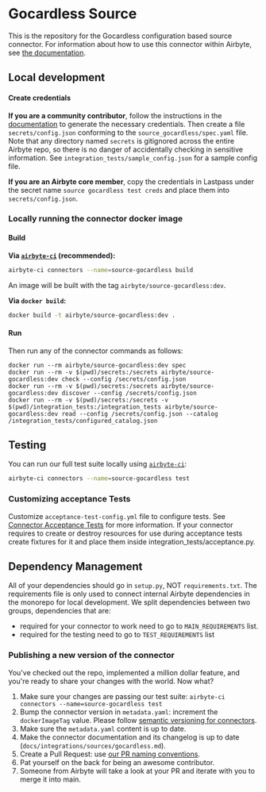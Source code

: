 # Gocardless Source

This is the repository for the Gocardless configuration based source connector.
For information about how to use this connector within Airbyte, see [the documentation](https://docs.airbyte.io/integrations/sources/gocardless).

## Local development

#### Create credentials

**If you are a community contributor**, follow the instructions in the [documentation](https://docs.airbyte.io/integrations/sources/gocardless)
to generate the necessary credentials. Then create a file `secrets/config.json` conforming to the `source_gocardless/spec.yaml` file.
Note that any directory named `secrets` is gitignored across the entire Airbyte repo, so there is no danger of accidentally checking in sensitive information.
See `integration_tests/sample_config.json` for a sample config file.

**If you are an Airbyte core member**, copy the credentials in Lastpass under the secret name `source gocardless test creds`
and place them into `secrets/config.json`.

### Locally running the connector docker image

#### Build

**Via [`airbyte-ci`](https://github.com/airbytehq/airbyte/blob/main/airbyte-ci/connectors/pipelines/README.md) (recommended):**

```bash
airbyte-ci connectors --name=source-gocardless build
```

An image will be built with the tag `airbyte/source-gocardless:dev`.

**Via `docker build`:**

```bash
docker build -t airbyte/source-gocardless:dev .
```

#### Run

Then run any of the connector commands as follows:

```
docker run --rm airbyte/source-gocardless:dev spec
docker run --rm -v $(pwd)/secrets:/secrets airbyte/source-gocardless:dev check --config /secrets/config.json
docker run --rm -v $(pwd)/secrets:/secrets airbyte/source-gocardless:dev discover --config /secrets/config.json
docker run --rm -v $(pwd)/secrets:/secrets -v $(pwd)/integration_tests:/integration_tests airbyte/source-gocardless:dev read --config /secrets/config.json --catalog /integration_tests/configured_catalog.json
```

## Testing

You can run our full test suite locally using [`airbyte-ci`](https://github.com/airbytehq/airbyte/blob/main/airbyte-ci/connectors/pipelines/README.md):

```bash
airbyte-ci connectors --name=source-gocardless test
```

### Customizing acceptance Tests

Customize `acceptance-test-config.yml` file to configure tests. See [Connector Acceptance Tests](https://docs.airbyte.com/connector-development/testing-connectors/connector-acceptance-tests-reference) for more information.
If your connector requires to create or destroy resources for use during acceptance tests create fixtures for it and place them inside integration_tests/acceptance.py.

## Dependency Management

All of your dependencies should go in `setup.py`, NOT `requirements.txt`. The requirements file is only used to connect internal Airbyte dependencies in the monorepo for local development.
We split dependencies between two groups, dependencies that are:

- required for your connector to work need to go to `MAIN_REQUIREMENTS` list.
- required for the testing need to go to `TEST_REQUIREMENTS` list

### Publishing a new version of the connector

You've checked out the repo, implemented a million dollar feature, and you're ready to share your changes with the world. Now what?

1. Make sure your changes are passing our test suite: `airbyte-ci connectors --name=source-gocardless test`
2. Bump the connector version in `metadata.yaml`: increment the `dockerImageTag` value. Please follow [semantic versioning for connectors](https://docs.airbyte.com/contributing-to-airbyte/resources/pull-requests-handbook/#semantic-versioning-for-connectors).
3. Make sure the `metadata.yaml` content is up to date.
4. Make the connector documentation and its changelog is up to date (`docs/integrations/sources/gocardless.md`).
5. Create a Pull Request: use [our PR naming conventions](https://docs.airbyte.com/contributing-to-airbyte/resources/pull-requests-handbook/#pull-request-title-convention).
6. Pat yourself on the back for being an awesome contributor.
7. Someone from Airbyte will take a look at your PR and iterate with you to merge it into main.
